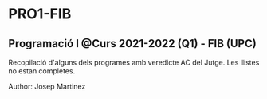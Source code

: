 # PRO1-FIB
Programació I @Curs 2021-2022 (Q1) - FIB (UPC) 
--------------------------------------------------------------------------
Recopilació d'alguns dels programes amb veredicte AC del Jutge. Les llistes no estan completes.

Author: Josep Martinez

